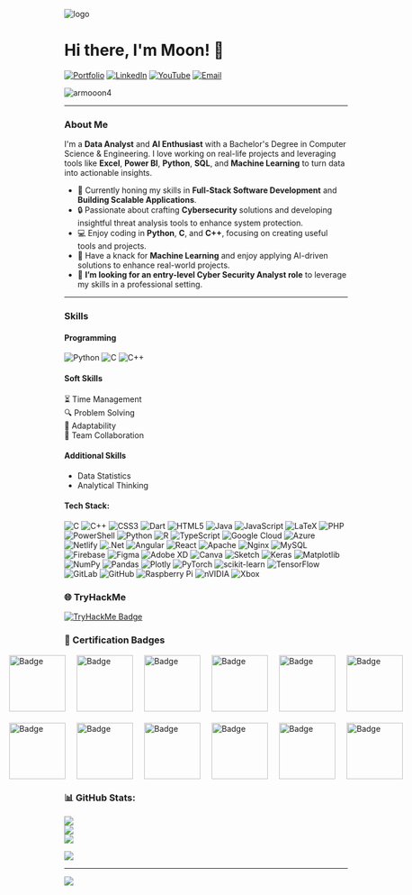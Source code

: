 ![logo](https://github.com/armmoon4/armmoon4/blob/main/test2sss.gif)
# Hi there, I'm Moon! 👋
[![Portfolio](https://img.shields.io/badge/-Portfolio-FF5722?style=flat&logo=firefox&logoColor=white)](https://armmoon4.github.io/) 
[![LinkedIn](https://img.shields.io/badge/-LinkedIn-0077B5?style=flat&logo=linkedin&logoColor=white)](https://www.linkedin.com/in/armmoon4/) 
[![YouTube](https://img.shields.io/badge/-YouTube-red?style=flat&logo=youtube&logoColor=white)](https://www.youtube.com/@armmoon4)
[![Email](https://img.shields.io/badge/-Email-D14836?style=flat&logo=gmail&logoColor=white)](mailto:armmoon4@gmail.com)
<p align="left"> <img src="https://komarev.com/ghpvc/?username=armooon4&label=Profile%20views&color=0e75b6&style=flat" alt="armooon4" /> </p>

---

### About Me

I'm a **Data Analyst** and **AI Enthusiast** with a Bachelor's Degree in Computer Science & Engineering. I love working on real-life projects and leveraging tools like **Excel**, **Power BI**, **Python**, **SQL**, and **Machine Learning** to turn data into actionable insights.

- 🌱 Currently honing my skills in **Full-Stack Software Development** and **Building Scalable Applications**.
- 🔒 Passionate about crafting **Cybersecurity** solutions and developing insightful threat analysis tools to enhance system protection.
- 💻 Enjoy coding in **Python**, **C**, and **C++**, focusing on creating useful tools and projects.
- 🤖 Have a knack for **Machine Learning** and enjoy applying AI-driven solutions to enhance real-world projects.
- 🎯 **I’m looking for an entry-level Cyber Security Analyst role** to leverage my skills in a professional setting.
---
### Skills

#### Programming
![Python](https://img.shields.io/badge/-Python-3776AB?style=flat&logo=python&logoColor=white) 
![C](https://img.shields.io/badge/-C-A8B9CC?style=flat&logo=c&logoColor=white)
![C++](https://img.shields.io/badge/-C++-00599C?style=flat&logo=cplusplus&logoColor=white)

#### Soft Skills
⏳ Time Management  
🔍 Problem Solving  
🔄 Adaptability  
🤝 Team Collaboration

#### Additional Skills
- Data Statistics
- Analytical Thinking

#### Tech Stack:
![C](https://img.shields.io/badge/c-%2300599C.svg?style=for-the-badge&logo=c&logoColor=white) ![C++](https://img.shields.io/badge/c++-%2300599C.svg?style=for-the-badge&logo=c%2B%2B&logoColor=white) ![CSS3](https://img.shields.io/badge/css3-%231572B6.svg?style=for-the-badge&logo=css3&logoColor=white) ![Dart](https://img.shields.io/badge/dart-%230175C2.svg?style=for-the-badge&logo=dart&logoColor=white) ![HTML5](https://img.shields.io/badge/html5-%23E34F26.svg?style=for-the-badge&logo=html5&logoColor=white) ![Java](https://img.shields.io/badge/java-%23ED8B00.svg?style=for-the-badge&logo=openjdk&logoColor=white) ![JavaScript](https://img.shields.io/badge/javascript-%23323330.svg?style=for-the-badge&logo=javascript&logoColor=%23F7DF1E) ![LaTeX](https://img.shields.io/badge/latex-%23008080.svg?style=for-the-badge&logo=latex&logoColor=white) ![PHP](https://img.shields.io/badge/php-%23777BB4.svg?style=for-the-badge&logo=php&logoColor=white) ![PowerShell](https://img.shields.io/badge/PowerShell-%235391FE.svg?style=for-the-badge&logo=powershell&logoColor=white) ![Python](https://img.shields.io/badge/python-3670A0?style=for-the-badge&logo=python&logoColor=ffdd54) ![R](https://img.shields.io/badge/r-%23276DC3.svg?style=for-the-badge&logo=r&logoColor=white) ![TypeScript](https://img.shields.io/badge/typescript-%23007ACC.svg?style=for-the-badge&logo=typescript&logoColor=white) ![Google Cloud](https://img.shields.io/badge/GoogleCloud-%234285F4.svg?style=for-the-badge&logo=google-cloud&logoColor=white) ![Azure](https://img.shields.io/badge/azure-%230072C6.svg?style=for-the-badge&logo=microsoftazure&logoColor=white) ![Netlify](https://img.shields.io/badge/netlify-%23000000.svg?style=for-the-badge&logo=netlify&logoColor=#00C7B7) ![.Net](https://img.shields.io/badge/.NET-5C2D91?style=for-the-badge&logo=.net&logoColor=white) ![Angular](https://img.shields.io/badge/angular-%23DD0031.svg?style=for-the-badge&logo=angular&logoColor=white) ![React](https://img.shields.io/badge/react-%2320232a.svg?style=for-the-badge&logo=react&logoColor=%2361DAFB) ![Apache](https://img.shields.io/badge/apache-%23D42029.svg?style=for-the-badge&logo=apache&logoColor=white) ![Nginx](https://img.shields.io/badge/nginx-%23009639.svg?style=for-the-badge&logo=nginx&logoColor=white) ![MySQL](https://img.shields.io/badge/mysql-4479A1.svg?style=for-the-badge&logo=mysql&logoColor=white) ![Firebase](https://img.shields.io/badge/firebase-a08021?style=for-the-badge&logo=firebase&logoColor=ffcd34) ![Figma](https://img.shields.io/badge/figma-%23F24E1E.svg?style=for-the-badge&logo=figma&logoColor=white) ![Adobe XD](https://img.shields.io/badge/Adobe%20XD-470137?style=for-the-badge&logo=Adobe%20XD&logoColor=#FF61F6) ![Canva](https://img.shields.io/badge/Canva-%2300C4CC.svg?style=for-the-badge&logo=Canva&logoColor=white) ![Sketch](https://img.shields.io/badge/Sketch-FFB387?style=for-the-badge&logo=sketch&logoColor=black) ![Keras](https://img.shields.io/badge/Keras-%23D00000.svg?style=for-the-badge&logo=Keras&logoColor=white) ![Matplotlib](https://img.shields.io/badge/Matplotlib-%23ffffff.svg?style=for-the-badge&logo=Matplotlib&logoColor=black) ![NumPy](https://img.shields.io/badge/numpy-%23013243.svg?style=for-the-badge&logo=numpy&logoColor=white) ![Pandas](https://img.shields.io/badge/pandas-%23150458.svg?style=for-the-badge&logo=pandas&logoColor=white) ![Plotly](https://img.shields.io/badge/Plotly-%233F4F75.svg?style=for-the-badge&logo=plotly&logoColor=white) ![PyTorch](https://img.shields.io/badge/PyTorch-%23EE4C2C.svg?style=for-the-badge&logo=PyTorch&logoColor=white) ![scikit-learn](https://img.shields.io/badge/scikit--learn-%23F7931E.svg?style=for-the-badge&logo=scikit-learn&logoColor=white) ![TensorFlow](https://img.shields.io/badge/TensorFlow-%23FF6F00.svg?style=for-the-badge&logo=TensorFlow&logoColor=white) ![GitLab](https://img.shields.io/badge/gitlab-%23181717.svg?style=for-the-badge&logo=gitlab&logoColor=white) ![GitHub](https://img.shields.io/badge/github-%23121011.svg?style=for-the-badge&logo=github&logoColor=white) ![Raspberry Pi](https://img.shields.io/badge/-Raspberry_Pi-C51A4A?style=for-the-badge&logo=Raspberry-Pi) ![nVIDIA](https://img.shields.io/badge/nVIDIA-%2376B900.svg?style=for-the-badge&logo=nVIDIA&logoColor=white) ![Xbox](https://img.shields.io/badge/xbox-%23107C10.svg?style=for-the-badge&logo=xbox&logoColor=white)

### 🌐 TryHackMe

<a href="https://tryhackme.com/p/thisismorningST4R" target="_blank">
  <img src="https://tryhackme-badges.s3.amazonaws.com/thisismorningST4R.png" alt="TryHackMe Badge">
</a>



<h3>🏅 Certification Badges</h3>
<div style="display: flex; flex-wrap: wrap; justify-content: center; gap: 20px;">
  <div style="display: flex; justify-content: center; gap: 20px; width: 100%; max-width: 720px;">
    <img src="https://images.credly.com/size/340x340/images/0bf0f2da-a699-4c82-82e2-56dcf1f2e1c7/image.png" alt="Badge" width="100">
    <img src="https://images.credly.com/size/340x340/images/219c668d-4b20-407b-b8a1-ca12a66192d3/image.png" alt="Badge" width="100">
    <img src="https://images.credly.com/size/340x340/images/82b908e1-fdcd-4785-9d32-97f11ccbcf08/image.png" alt="Badge" width="100">
    <img src="https://images.credly.com/size/340x340/images/5ee26427-f944-4182-b802-459462184c9a/image.png" alt="Badge" width="100">
    <img src="https://images.credly.com/size/340x340/images/bc08972c-3c7d-4b99-82a0-c94bcca36674/Badges_v8-07_Practitioner.png" alt="Badge" width="100">
    <img src="https://images.credly.com/size/340x340/images/a4dd891f-7bf5-4938-8241-50dc81e8cc00/image.png" alt="Badge" width="100">
  </div>
  <div style="display: flex; justify-content: center; gap: 20px; width: 100%; max-width: 720px;">
    <img src="https://images.credly.com/images/09b6d58c-763a-4b40-aea1-787d8f46bbcd/Intro2PT.png" alt="Badge" width="100">
    <img src="https://images.credly.com/size/340x340/images/af8c6b4e-fc31-47c4-8dcb-eb7a2065dc5b/I2CS__1_.png" alt="Badge" width="100">
    <img src="https://images.credly.com/size/340x340/images/2d1797d5-1de7-4778-8975-9e5c6ec73a1a/image.png" alt="Badge" width="100">
    <img src="https://images.credly.com/size/340x340/images/9a0255eb-a47d-4f3a-9611-243bfe3eb9e4/image.png" alt="Badge" width="100">
    <img src="https://images.credly.com/size/340x340/images/40bee502-a5b3-4365-90e7-57eed5067594/image.png" alt="Badge" width="100">
    <img src="https://images.credly.com/size/340x340/images/6f458365-ea60-44e7-acdd-88d9dd114cf2/image.png" alt="Badge" width="100">
  </div>
</div>









### 📊 GitHub Stats:
![](https://github-readme-stats.vercel.app/api?username=armmoon4&theme=default&hide_border=false&include_all_commits=false&count_private=false)<br/>
![](https://github-readme-streak-stats.herokuapp.com/?user=armmoon4&theme=default&hide_border=false)<br/>
![](https://github-readme-stats.vercel.app/api/top-langs/?username=armmoon4&theme=default&hide_border=false&include_all_commits=false&count_private=false&layout=compact)



![](https://quotes-github-readme.vercel.app/api?type=horizontal&theme=radical)

---
[![](https://visitcount.itsvg.in/api?id=armmoon4&icon=0&color=0)](https://visitcount.itsvg.in)





<!-- Proudly created with GPRM ( https://gprm.itsvg.in ) -->
